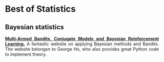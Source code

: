 # Best of Statistics

<div align="justify">

## Bayesian statistics

**[Multi-Armed Bandits, Conjugate Models and Bayesian Reinforcement Learning.](https://eigenfoo.xyz/bayesian-bandits/)** A fantastic website on applying Bayesian methods and Bandits. The website belongsn to George Ho, who also provides great Python code to implement theory.

</div>
